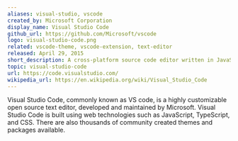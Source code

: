 ```yaml
---
aliases: visual-studio, vscode
created_by: Microsoft Corporation
display_name: Visual Studio Code
github_url: https://github.com/Microsoft/vscode
logo: visual-studio-code.png
related: vscode-theme, vscode-extension, text-editor
released: April 29, 2015
short_description: A cross-platform source code editor written in JavaScript and TypeScript.
topic: visual-studio-code
url: https://code.visualstudio.com/
wikipedia_url: https://en.wikipedia.org/wiki/Visual_Studio_Code
---
```

Visual Studio Code, commonly known as VS code, is a highly customizable open source text editor, developed and maintained by Microsoft.
Visual Studio Code is built using web technologies such as JavaScript, TypeScript, and CSS. There are also thousands of community created themes and packages available.
